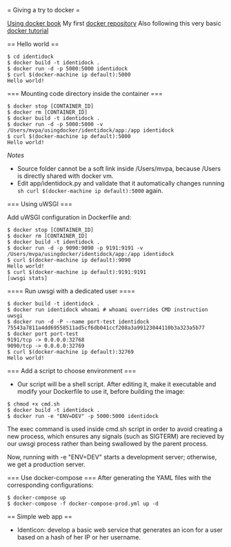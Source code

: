 = Giving a try to docker =

[Using docker book](https://www.safaribooksonline.com/library/view/using-docker)
My first [docker repository](https://hub.docker.com/r/vpelalo/docker-whale)
Also following this very basic [docker tutorial](https://docs.docker.com/mac)

== Hello world ==

```shell
$ cd identidock
$ docker build -t identidock .
$ docker run -d -p 5000:5000 identidock
$ curl $(docker-machine ip default):5000
Hello world!
```


=== Mounting code directory inside the container ===

```shell
$ docker stop [CONTAINER_ID]
$ docker rm [CONTAINER_ID]
$ docker build -t identidock .
$ docker run -d -p 5000:5000 -v /Users/mvpa/usingdocker/identidock/app:/app identidock
$ curl $(docker-machine ip default):5000
Hello world!
```

*Notes*
* Source folder cannot be a soft link inside /Users/mvpa, because /Users is directly shared with docker vm.
* Edit app/identidock.py and validate that it automatically changes running ```sh curl $(docker-machine ip default):5000``` again.


=== Using uWSGI ===

Add uWSGI configuration in Dockerfile and:

```shell
$ docker stop [CONTAINER_ID]
$ docker rm [CONTAINER_ID]
$ docker build -t identidock .
$ docker run -d -p 9090:9090 -p 9191:9191 -v /Users/mvpa/usingdocker/identidock/app:/app identidock
$ curl $(docker-machine ip default):9090
Hello world!
$ curl $(docker-machine ip default):9191:9191
[uwsgi stats]
```

==== Run uwsgi with a dedicated user ====

```shell
$ docker build -t identidock .
$ docker run identidock whoami # whoami overrides CMD instruction
uwsgi
$ docker run -d -P --name port-test identidock
75543a7811a4dd69558511ad5cf6db041ccf208a3a99123044110b3a323a5b77
$ docker port port-test
9191/tcp -> 0.0.0.0:32768
9090/tcp -> 0.0.0.0:32769
$ curl $(docker-machine ip default):32769
Hello world!
```

=== Add a script to choose environment ===

* Our script will be a shell script. After editing it, make it executable and modify your Dockerfile to use it, before building the image:

```shell
$ chmod +x cmd.sh
$ docker build -t identidock .
$ docker run -e "ENV=DEV" -p 5000:5000 identidock
```

The exec command is used inside cmd.sh script in order to avoid creating a new process, which ensures any signals (such as SIGTERM) are recieved by our uwsgi process rather than being swallowed by the parent process.

Now, running with -e "ENV=DEV" starts a development server; otherwise, we get a production server.

=== Use docker-compose ===
After generating the YAML files with the corresponding configurations:

```shell
$ docker-compose up
$ docker-compose -f docker-compose-prod.yml up -d
```

== Simple web app ==

* Identicon: develop a basic web service that generates an icon for a user based on a hash of her IP or her username.
